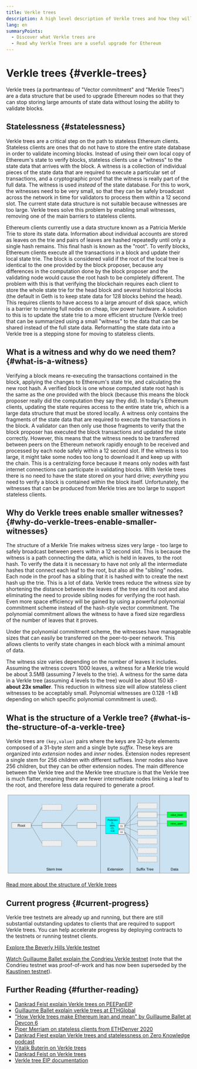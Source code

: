 ```yaml
---
title: Verkle trees
description: A high level description of Verkle trees and how they will be used to upgrade Ethereum
lang: en
summaryPoints:
  - Discover what Verkle trees are
  - Read why Verkle Trees are a useful upgrade for Ethereum
---
```


# Verkle trees {#verkle-trees}

Verkle trees (a portmanteau of "Vector commitment" and "Merkle Trees") are a data structure that be used to upgrade Ethereum nodes so that they can stop storing large amounts of state data without losing the ability to validate blocks.

## Statelessness {#statelessness}

Verkle trees are a critical step on the path to stateless Ethereum clients. Stateless clients are ones that do not have to store the entire state database in order to validate incoming blocks. Instead of using their own local copy of Ethereum's state to verify blocks, stateless clients use a "witness" to the state data that arrives with the block. A witness is a collection of individual pieces of the state data that are required to execute a particular set of transactions, and a cryptographic proof that the witness is really part of the full data. The witness is used _instead_ of the state database. For this to work, the witnesses need to be very small, so that they can be safely broadcast across the network in time for validators to process them within a 12 second slot. The current state data structure is not suitable because witnesses are too large. Verkle trees solve this problem by enabling small witnesses, removing one of the main barriers to stateless clients.

<ExpandableCard title="Why do we want stateless clients?">

Ethereum clients currently use a data structure known as a Patricia Merkle Trie to store its state data. Information about individual accounts are stored as leaves on the trie and pairs of leaves are hashed repeatedly until only a single hash remains. This final hash is known as the "root". To verify blocks, Ethereum clients execute all the transactions in a block and update their local state trie. The block is considered valid if the root of the local tree is identical to the one provided by the block proposer, because any differences in the computation done by the block proposer and the validating node would cause the root hash to be completely different. The problem with this is that verifying the blockchain requires each client to store the whole state trie for the head block and several historical blocks (the default in Geth is to keep state data for 128 blocks behind the head). This requires clients to have access to a large amount of disk space, which is a barrier to running full nodes on cheap, low power hardware. A solution to this is to update the state trie to a more efficient structure (Verkle tree) that can be summarized using a small "witness" to the data that can be shared instead of the full state data. Reformatting the state data into a Verkle tree is a stepping stone for moving to stateless clients.

</ExpandableCard>

## What is a witness and why do we need them? {#what-is-a-witness}

Verifying a block means re-executing the transactions contained in the block, applying the changes to Ethereum's state trie, and calculating the new root hash. A verified block is one whose computed state root hash is the same as the one provided with the block (because this means the block proposer really did the computation they say they did). In today's Ethereum clients, updating the state requires access to the entire state trie, which is a large data structure that must be stored locally. A witness only contains the fragments of the state data that are required to execute the transactions in the block. A validator can then only use those fragments to verify that the block proposer has executed the block transactions and updated the state correctly. However, this means that the witness needs to be transferred between peers on the Ethereum network rapidly enough to be received and processed by each node safely within a 12 second slot. If the witness is too large, it might take some nodes too long to download it and keep up with the chain. This is a centralizing force because it means only nodes with fast internet connections can participate in validating blocks. With Verkle trees there is no need to have the state stored on your hard drive; _everything_ you need to verify a block is contained within the block itself. Unfortunately, the witnesses that can be produced from Merkle tries are too large to support stateless clients.

## Why do Verkle trees enable smaller witnesses? {#why-do-verkle-trees-enable-smaller-witnesses}

The structure of a Merkle Trie makes witness sizes very large - too large to safely broadcast between peers within a 12 second slot. This is because the witness is a path connecting the data, which is held in leaves, to the root hash. To verify the data it is necessary to have not only all the intermediate hashes that connect each leaf to the root, but also all the "sibling" nodes. Each node in the proof has a sibling that it is hashed with to create the next hash up the trie. This is a lot of data. Verkle trees reduce the witness size by shortening the distance between the leaves of the tree and its root and also eliminating the need to provide sibling nodes for verifying the root hash. Even more space efficiency will be gained by using a powerful polynomial commitment scheme instead of the hash-style vector commitment. The polynomial commitment allows the witness to have a fixed size regardless of the number of leaves that it proves.

Under the polynomial commitment scheme, the witnesses have manageable sizes that can easily be transferred on the peer-to-peer network. This allows clients to verify state changes in each block with a minimal amount of data.

<ExpandableCard title="Exactly how much can Verkle trees reduce witness size?">

The witness size varies depending on the number of leaves it includes. Assuming the witness covers 1000 leaves, a witness for a Merkle trie would be about 3.5MB (assuming 7 levels to the trie). A witness for the same data in a Verkle tree (assuming 4 levels to the tree) would be about 150 kB - **about 23x smaller**. This reduction in witness size will allow stateless client witnesses to be acceptably small. Polynomial witnesses are 0.128 -1 kB depending on which specific polynomial commitment is used).

</ExpandableCard>

## What is the structure of a Verkle tree? {#what-is-the-structure-of-a-verkle-tree}

Verkle trees are `(key,value)` pairs where the keys are 32-byte elements composed of a 31-byte _stem_ and a single byte _suffix_. These keys are organized into _extension_ nodes and _inner_ nodes. Extension nodes represent a single stem for 256 children with different suffixes. Inner nodes also have 256 children, but they can be other extension nodes. The main difference between the Verkle tree and the Merkle tree structure is that the Verkle tree is much flatter, meaning there are fewer intermediate nodes linking a leaf to the root, and therefore less data required to generate a proof.

![Illustration of the Verkle tree structure from the [EIP](https://notes.ethereum.org/@vbuterin/verkle_tree_eip)](./verkle.png)

[Read more about the structure of Verkle trees](https://blog.ethereum.org/2021/12/02/verkle-tree-structure)

## Current progress {#current-progress}

Verkle tree testnets are already up and running, but there are still substantial outstanding updates to clients that are required to support Verkle trees. You can help accelerate progress by deploying contracts to the testnets or running testnet clients.

[Explore the Beverly Hills Verkle testnet](https://beverlyhills.ethpandaops.io)

[Watch Guillaume Ballet explain the Condrieu Verkle testnet](https://www.youtube.com/watch?v=cPLHFBeC0Vg) (note that the Condrieu testnet was proof-of-work and has now been superseded by the [Kaustinen testnet](https://kaustinen.ethdevops.io)).

## Further Reading {#further-reading}

- [Dankrad Feist explain Verkle trees on PEEPanEIP](https://www.youtube.com/watch?v=RGJOQHzg3UQ)
- [Guillaume Ballet explain verkle trees at ETHGlobal](https://www.youtube.com/watch?v=f7bEtX3Z57o)
- ["How Verkle trees make Ethereum lean and mean" by Guillaume Ballet at Devcon 6](https://www.youtube.com/watch?v=Q7rStTKwuYs)
- [Piper Merriam on stateless clients from ETHDenver 2020](https://www.youtube.com/watch?v=0yiZJNciIJ4)
- [Dankrad Fiest explan Verkle trees and statelessness on Zero Knowledge podcast](https://zeroknowledge.fm/episode-202-stateless-ethereum-verkle-tries-with-dankrad-feist/)
- [Vitalik Buterin on Verkle trees](https://vitalik.ca/general/2021/06/18/verkle.html)
- [Dankrad Feist on Verkle trees](https://dankradfeist.de/ethereum/2021/06/18/verkle-trie-for-eth1.html)
- [Verkle tree EIP documentation](https://notes.ethereum.org/@vbuterin/verkle_tree_eip#Illustration)

